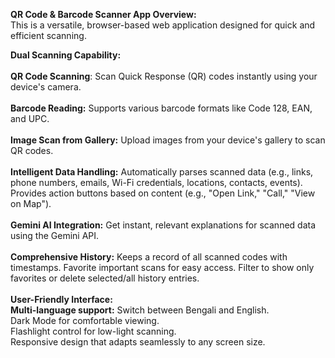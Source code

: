 **QR Code & Barcode Scanner App Overview:**
<br/>
This is a versatile, browser-based web application designed for quick and efficient scanning.

**Dual Scanning Capability:**
<br/>
<br/>
**QR Code Scanning**: Scan Quick Response (QR) codes instantly using your device's camera.
<br/>
<br/>
**Barcode Reading:** Supports various barcode formats like Code 128, EAN, and UPC.
<br/>
<br/>
**Image Scan from Gallery:** Upload images from your device's gallery to scan QR codes.
<br/>
<br/>
**Intelligent Data Handling:**
Automatically parses scanned data (e.g., links, phone numbers, emails, Wi-Fi credentials, locations, contacts, events).
Provides action buttons based on content (e.g., "Open Link," "Call," "View on Map").
<br/>
<br/>
**Gemini AI Integration:** Get instant, relevant explanations for scanned data using the Gemini API.
<br/>
<br/>
**Comprehensive History:**
Keeps a record of all scanned codes with timestamps.
Favorite important scans for easy access.
Filter to show only favorites or delete selected/all history entries.
<br/>
<br/>
**User-Friendly Interface:**
<br/>
**Multi-language support:** Switch between Bengali and English.
<br/>
Dark Mode for comfortable viewing.
<br/>
Flashlight control for low-light scanning.
<br/>
Responsive design that adapts seamlessly to any screen size.
